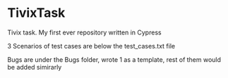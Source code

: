 # TivixTask
Tivix task. My first ever repository written in Cypress


3 Scenarios of test cases are below the test_cases.txt file

Bugs are under the Bugs folder, wrote 1 as a template, rest of them would be added simirarly
